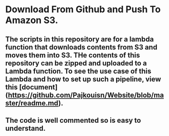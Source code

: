 # Download From Github and Push To Amazon S3.

## The scripts in this repository are for a lambda function that downloads contents from S3 and moves them into S3. THe contents of this repository can be zipped and uploaded to a Lambda function. To see the use case of this Lambda and how to set up such a pipeline, view this [document] (https://github.com/Pajkouisn/Website/blob/master/readme.md). 

## The code is well commented so is easy to understand.